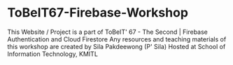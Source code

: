 # ToBeIT67-Firebase-Workshop
This Website / Project is a part of ToBeIT' 67 - The Second | Firebase Authentication and Cloud Firestore Any resources and teaching materials of this workshop are created by Sila Pakdeewong (P' Sila) Hosted at School of Information Technology, KMITL
